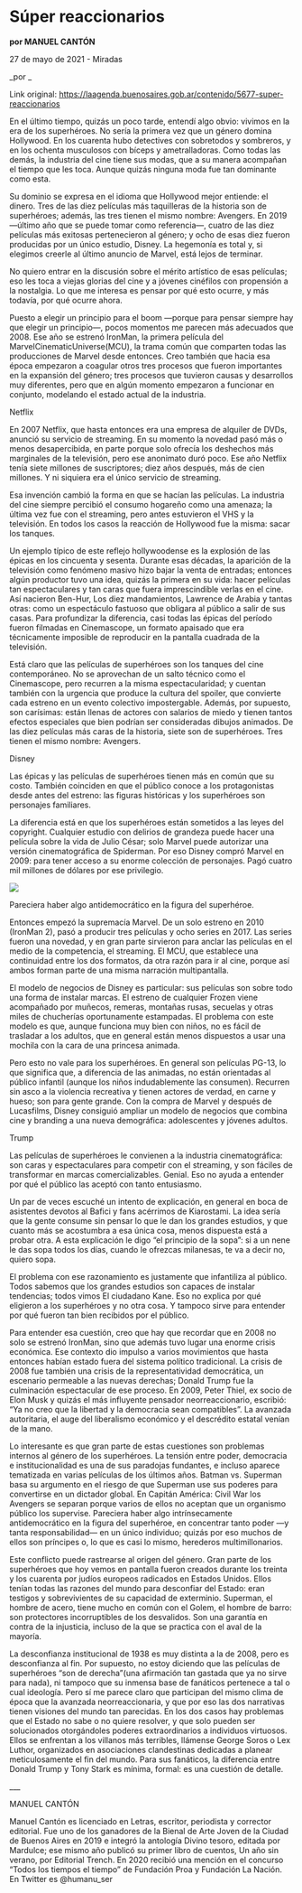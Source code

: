 # Súper reaccionarios

**por MANUEL CANTÓN**

27 de mayo de 2021 - Miradas

_por _

Link original: https://laagenda.buenosaires.gob.ar/contenido/5677-super-reaccionarios



En el último tiempo, quizás un poco tarde, entendí algo obvio: vivimos en la era de los superhéroes. No sería la primera vez que un género domina Hollywood. En los cuarenta hubo detectives con sobretodos y sombreros, y en los ochenta musculosos con bíceps y ametralladoras. Como todas las demás, la industria del cine tiene sus modas, que a su manera acompañan el tiempo que les toca. Aunque quizás ninguna moda fue tan dominante como esta.




Su dominio se expresa en el idioma que Hollywood mejor entiende: el dinero. Tres de las diez películas más taquilleras de la historia son de superhéroes; además, las tres tienen el mismo nombre: Avengers. En 2019 —último año que se puede tomar como referencia—, cuatro de las diez películas más exitosas pertenecieron al género; y ocho de esas diez fueron producidas por un único estudio, Disney. La hegemonía es total y, si elegimos creerle al último anuncio de Marvel, está lejos de terminar.




No quiero entrar en la discusión sobre el mérito artístico de esas películas; eso les toca a viejas glorias del cine y a jóvenes cinéfilos con propensión a la nostalgia. Lo que me interesa es pensar por qué esto ocurre, y más todavía, por qué ocurre ahora.




Puesto a elegir un principio para el boom —porque para pensar siempre hay que elegir un principio—, pocos momentos me parecen más adecuados que 2008. Ese año se estrenó IronMan, la primera película del MarvelCinematicUniverse(MCU), la trama común que comparten todas las producciones de Marvel desde entonces. Creo también que hacia esa época empezaron a coagular otros tres procesos que fueron importantes en la expansión del género; tres procesos que tuvieron causas y desarrollos muy diferentes, pero que en algún momento empezaron a funcionar en conjunto, modelando el estado actual de la industria.




Netflix




En 2007 Netflix, que hasta entonces era una empresa de alquiler de DVDs, anunció su servicio de streaming. En su momento la novedad pasó más o menos desapercibida, en parte porque solo ofrecía los deshechos más marginales de la televisión, pero ese anonimato duró poco. Ese año Netflix tenía siete millones de suscriptores; diez años después, más de cien millones. Y ni siquiera era el único servicio de streaming.




Esa invención cambió la forma en que se hacían las películas. La industria del cine siempre percibió el consumo hogareño como una amenaza; la última vez fue con el streaming, pero antes estuvieron el VHS y la televisión. En todos los casos la reacción de Hollywood fue la misma: sacar los tanques.




Un ejemplo típico de este reflejo hollywoodense es la explosión de las épicas en los cincuenta y sesenta. Durante esas décadas, la aparición de la televisión como fenómeno masivo hizo bajar la venta de entradas; entonces algún productor tuvo una idea, quizás la primera en su vida: hacer películas tan espectaculares y tan caras que fuera imprescindible verlas en el cine. Así nacieron Ben-Hur, Los diez mandamientos, Lawrence de Arabia y tantas otras: como un espectáculo fastuoso que obligara al público a salir de sus casas. Para profundizar la diferencia, casi todas las épicas del período fueron filmadas en Cinemascope, un formato apaisado que era técnicamente imposible de reproducir en la pantalla cuadrada de la televisión.




Está claro que las películas de superhéroes son los tanques del cine contemporáneo. No se aprovechan de un salto técnico como el Cinemascope, pero recurren a la misma espectacularidad; y cuentan también con la urgencia que produce la cultura del spoiler, que convierte cada estreno en un evento colectivo impostergable. Además, por supuesto, son carísimas: están llenas de actores con salarios de miedo y tienen tantos efectos especiales que bien podrían ser consideradas dibujos animados. De las diez películas más caras de la historia, siete son de superhéroes. Tres tienen el mismo nombre: Avengers.




Disney




Las épicas y las películas de superhéroes tienen más en común que su costo. También coinciden en que el público conoce a los protagonistas desde antes del estreno: las figuras históricas y los superhéroes son personajes familiares.




La diferencia está en que los superhéroes están sometidos a las leyes del copyright. Cualquier estudio con delirios de grandeza puede hacer una película sobre la vida de Julio César; solo Marvel puede autorizar una versión cinematográfica de Spiderman. Por eso Disney compró Marvel en 2009: para tener acceso a su enorme colección de personajes. Pagó cuatro mil millones de dólares por ese privilegio.




![](https://cdn.flowlikemusic.com/files/images/51454/11f4b56c-6351-48e9-bf95-41e4da51d058.jpg)




Pareciera haber algo antidemocrático en la figura del superhéroe.




Entonces empezó la supremacía Marvel. De un solo estreno en 2010 (IronMan 2), pasó a producir tres películas y ocho series en 2017. Las series fueron una novedad, y en gran parte sirvieron para anclar las películas en el medio de la competencia, el streaming. El MCU, que establece una continuidad entre los dos formatos, da otra razón para ir al cine, porque así ambos forman parte de una misma narración multipantalla.




El modelo de negocios de Disney es particular: sus películas son sobre todo una forma de instalar marcas. El estreno de cualquier Frozen viene acompañado por muñecos, remeras, montañas rusas, secuelas y otras miles de chucherías oportunamente estampadas. El problema con este modelo es que, aunque funciona muy bien con niños, no es fácil de trasladar a los adultos, que en general están menos dispuestos a usar una mochila con la cara de una princesa animada.




Pero esto no vale para los superhéroes. En general son películas PG-13, lo que significa que, a diferencia de las animadas, no están orientadas al público infantil (aunque los niños indudablemente las consumen). Recurren sin asco a la violencia recreativa y tienen actores de verdad, en carne y hueso; son para gente grande. Con la compra de Marvel y después de Lucasfilms, Disney consiguió ampliar un modelo de negocios que combina cine y branding a una nueva demográfica: adolescentes y jóvenes adultos.




Trump




Las películas de superhéroes le convienen a la industria cinematográfica: son caras y espectaculares para competir con el streaming, y son fáciles de transformar en marcas comercializables. Genial. Eso no ayuda a entender por qué el público las aceptó con tanto entusiasmo.




Un par de veces escuché un intento de explicación, en general en boca de asistentes devotos al Bafici y fans acérrimos de Kiarostami. La idea sería que la gente consume sin pensar lo que le dan los grandes estudios, y que cuanto más se acostumbra a esa única cosa, menos dispuesta está a probar otra. A esta explicación le digo “el principio de la sopa”: si a un nene le das sopa todos los días, cuando le ofrezcas milanesas, te va a decir no, quiero sopa.




El problema con ese razonamiento es justamente que infantiliza al público. Todos sabemos que los grandes estudios son capaces de instalar tendencias; todos vimos El ciudadano Kane. Eso no explica por qué eligieron a los superhéroes y no otra cosa. Y tampoco sirve para entender por qué fueron tan bien recibidos por el público.




Para entender esa cuestión, creo que hay que recordar que en 2008 no solo se estrenó IronMan, sino que además tuvo lugar una enorme crisis económica. Ese contexto dio impulso a varios movimientos que hasta entonces habían estado fuera del sistema político tradicional. La crisis de 2008 fue también una crisis de la representatividad democrática, un escenario permeable a las nuevas derechas; Donald Trump fue la culminación espectacular de ese proceso. En 2009, Peter Thiel, ex socio de Elon Musk y quizás el más influyente pensador neorreaccionario, escribió: “Ya no creo que la libertad y la democracia sean compatibles”. La avanzada autoritaria, el auge del liberalismo económico y el descrédito estatal venían de la mano.




Lo interesante es que gran parte de estas cuestiones son problemas internos al género de los superhéroes. La tensión entre poder, democracia e institucionalidad es una de sus paradojas fundantes, e incluso aparece tematizada en varias películas de los últimos años. Batman vs. Superman basa su argumento en el riesgo de que Superman use sus poderes para convertirse en un dictador global. En Capitán América: Civil War los Avengers se separan porque varios de ellos no aceptan que un organismo público los supervise. Pareciera haber algo intrínsecamente antidemocrático en la figura del superhéroe, en concentrar tanto poder —y tanta responsabilidad— en un único individuo; quizás por eso muchos de ellos son príncipes o, lo que es casi lo mismo, herederos multimillonarios.




Este conflicto puede rastrearse al origen del género. Gran parte de los superhéroes que hoy vemos en pantalla fueron creados durante los treinta y los cuarenta por judíos europeos radicados en Estados Unidos. Ellos tenían todas las razones del mundo para desconfiar del Estado: eran testigos y sobrevivientes de su capacidad de exterminio. Superman, el hombre de acero, tiene mucho en común con el Golem, el hombre de barro: son protectores incorruptibles de los desvalidos. Son una garantía en contra de la injusticia, incluso de la que se practica con el aval de la mayoría.




La desconfianza institucional de 1938 es muy distinta a la de 2008, pero es desconfianza al fin. Por supuesto, no estoy diciendo que las películas de superhéroes “son de derecha”(una afirmación tan gastada que ya no sirve para nada), ni tampoco que su inmensa base de fanáticos pertenece a tal o cual ideología. Pero sí me parece claro que participan del mismo clima de época que la avanzada neorreaccionaria, y que por eso las dos narrativas tienen visiones del mundo tan parecidas. En los dos casos hay problemas que el Estado no sabe o no quiere resolver, y que solo pueden ser solucionados otorgándoles poderes extraordinarios a individuos virtuosos. Ellos se enfrentan a los villanos más terribles, llámense George Soros o Lex Luthor, organizados en asociaciones clandestinas dedicadas a planear meticulosamente el fin del mundo. Para sus fanáticos, la diferencia entre Donald Trump y Tony Stark es mínima, formal: es una cuestión de detalle.




\_\_\_




MANUEL CANTÓN




Manuel Cantón es licenciado en Letras, escritor, periodista y corrector editorial. Fue uno de los ganadores de la Bienal de Arte Joven de la Ciudad de Buenos Aires en 2019 e integró la antología Divino tesoro, editada por Mardulce; ese mismo año publicó su primer libro de cuentos, Un año sin verano, por Editorial Trench. En 2020 recibió una mención en el concurso “Todos los tiempos el tiempo” de Fundación Proa y Fundación La Nación. En Twitter es @humanu\_ser



